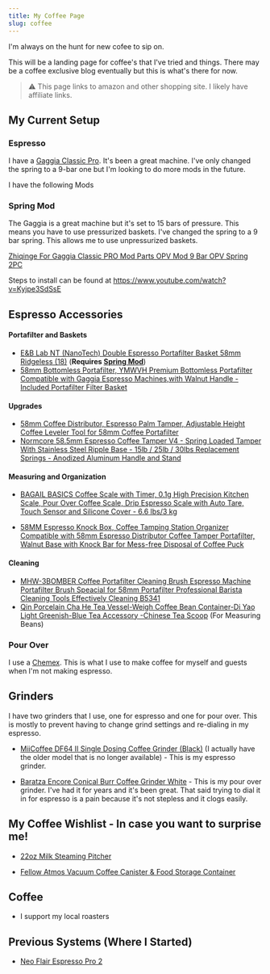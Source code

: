 ```yaml
---
title: My Coffee Page
slug: coffee
---
```


I'm always on the hunt for new cofee to sip on.

This will be a landing page for coffee's that I've tried and things. There may be a coffee exclusive blog eventually but this is what's there for now.

> ⚠️ This page links to amazon and other shopping site. I likely have affiliate links.

## My Current Setup

### Espresso

I have a [Gaggia Classic Pro](https://amzn.to/4aHYZ8l). It's been a great machine. I've only changed the spring to a 9-bar one but I'm looking to do more mods in the future.

I have the following Mods

### <span id="spring-mod">Spring Mod</span>

The Gaggia is a great machine but it's set to 15 bars of pressure. This means you have to use pressurized baskets. I've changed the spring to a 9 bar spring. This allows me to use unpressurized baskets.

[Zhiqinge For Gaggia Classic PRO Mod Parts OPV Mod 9 Bar OPV Spring 2PC](https://amzn.to/47qDwhs)

Steps to install can be found at https://www.youtube.com/watch?v=Kyjpe3SdSsE

## Espresso Accessories

#### Portafilter and Baskets

- [E&B Lab NT (NanoTech) Double Espresso Portafilter Basket 58mm Ridgeless (18)](https://amzn.to/47o9quW) (**Requires [Spring Mod](#spring-mod)**)
- [58mm Bottomless Portafilter, YMWVH Premium Bottomless Portafilter Compatible with Gaggia Espresso Machines,with Walnut Handle - Included Portafilter Filter Basket](https://amzn.to/47rQ2ND)

#### Upgrades

- [58mm Coffee Distributor, Espresso Palm Tamper, Adjustable Height Coffee Leveler Tool for 58mm Coffee Portafilter](https://amzn.to/3TJQGCZ)
- [Normcore 58.5mm Espresso Coffee Tamper V4 - Spring Loaded Tamper With Stainless Steel Ripple Base - 15lb / 25lb / 30lbs Replacement Springs - Anodized Aluminum Handle and Stand](https://amzn.to/41P2uWy)

#### Measuring and Organization

- [BAGAIL BASICS Coffee Scale with Timer, 0.1g High Precision Kitchen Scale, Pour Over Coffee Scale, Drip Espresso Scale with Auto Tare, Touch Sensor and Silicone Cover - 6.6 lbs/3 kg](https://amzn.to/41LEIuu)

- [58MM Espresso Knock Box, Coffee Tamping Station Organizer Compatible with 58mm Espresso Distributor Coffee Tamper Portafilter, Walnut Base with Knock Bar for Mess-free Disposal of Coffee Puck](https://amzn.to/47oyWjx)

#### Cleaning

- [MHW-3BOMBER Coffee Portafilter Cleaning Brush Espresso Machine Portafilter Brush Speacial for 58mm Portafilter Professional Barista Cleaning Tools Effectively Cleaning B5341](https://amzn.to/3NSXcn1)
- [Qin Porcelain Cha He Tea Vessel-Weigh Coffee Bean Container-Di Yao Light Greenish-Blue Tea Accessory -Chinese Tea Scoop](https://amzn.to/47ucLsm) (For Measuring Beans)

### Pour Over

I use a [Chemex](https://amzn.to/47r7TEp). This is what I use to make coffee for myself and guests when I'm not making espresso.

## Grinders

I have two grinders that I use, one for espresso and one for pour over. This is mostly to prevent having to change grind settings and re-dialing in my espresso.

- [MiiCoffee DF64 II Single Dosing Coffee Grinder (Black)](https://amzn.to/41Uqo2T) (I actually have the older model that is no longer available) - This is my espresso grinder.

- [Baratza Encore Conical Burr Coffee Grinder White](https://amzn.to/3vlwb5n) - This is my pour over grinder. I've had it for years and it's been great. That said trying to dial it in for espresso is a pain because it's not stepless and it clogs easily.

## My Coffee Wishlist - In case you want to surprise me!

- [22oz Milk Steaming Pitcher](https://www.slowpoursupply.co/collections/latte-art/products/22oz-matte-gray-cinder)

- [Fellow Atmos Vacuum Coffee Canister & Food Storage Container](https://amzn.to/47nxhLh)

## Coffee

- I support my local roasters

## Previous Systems (Where I Started)

- [Neo Flair Espresso Pro 2](https://amzn.to/3TLWxYo)

